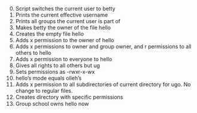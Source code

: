 0. Script switches the current user to betty
1. Prints the current effective username
2. Prints all groups the current user is part of
3. Makes betty the owner of the file hello
4. Creates the empty file hello
5. Adds x permission to the owner of hello
6. Adds x permissions to owner and group owner, and r permissions to all others to hello
7. Adds x permission to everyone to hello 
8. Gives all rights to all others but ug
9. Sets permissions as -rwxr-x-wx
10. hello’s mode equals olleh’s
11. Adds x permission to all subdirectories of current directory for ugo. No change to regular files.
12. Creates directory with specific permissions
13. Group school owns hello now

